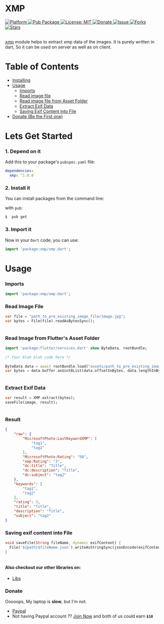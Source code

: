 # XMP
  
  <a href="https://flutter.io">  
    <img src="https://img.shields.io/badge/Platform-Flutter-yellow.svg"  
      alt="Platform" />  
  </a> 
   <a href="https://pub.dartlang.org/packages/xmp">  
    <img src="https://img.shields.io/pub/v/xmp.svg"  
      alt="Pub Package" /> 
  </a>
   <a href="https://opensource.org/licenses/MIT">  
    <img src="https://img.shields.io/badge/License-MIT-red.svg"  
      alt="License: MIT" />  
  </a>  
   <a href="https://www.paypal.me/kawal7415">  
    <img src="https://img.shields.io/badge/Donate-PayPal-green.svg"  
      alt="Donate" />  
  </a>
   <a href="https://github.com/justkawal/xmp/issues">  
    <img src="https://img.shields.io/github/issues/justkawal/xmp"  
      alt="Issue" />  
  </a> 
   <a href="https://github.com/justkawal/xmp/network">  
    <img src="https://img.shields.io/github/forks/justkawal/xmp"  
      alt="Forks" />  
  </a> 
   <a href="https://github.com/justkawal/xmp/stargazers">  
    <img src="https://img.shields.io/github/stars/justkawal/xmp"  
      alt="Stars" />  
  </a>
  <br>
  <br>
 
 [xmp](https://www.pub.dev/packages/xmp) module helps to extract xmp data of the images.
 It is purely written in dart, So it can be used on server as well as on client.



# Table of Contents
  - [Installing](#lets-get-started)
  - [Usage](#usage)
    * [Imports](#imports)
    * [Read image file](#read-image-file)
    * [Read image file from Asset Folder](#read-image-from-flutters-asset-folder)
    * [Extract Exif Data](#extract-exif-data)
    * [Saving Exif Content into File](#saving-exif-content-into-file)
  - [Donate (Be the First one)](#donate)

# Lets Get Started

### 1. Depend on it
Add this to your package's `pubspec.yaml` file:

```yaml
dependencies:
  xmp: ^1.0.0
```

### 2. Install it

You can install packages from the command line:

with `pub`:

```css
$  pub get
```

### 3. Import it

Now in your `Dart` code, you can use: 

````dart
import 'package:xmp/xmp.dart';
````

# Usage

### Imports

````dart
import 'package:xmp/xmp.dart';    
````

### Read Image File

````dart
var file = "path_to_pre_existing_image_file/image.jpg";
var bytes = File(file).readAsBytesSync();
    
````

### Read Image from Flutter's Asset Folder

````dart
import 'package:flutter/services.dart' show ByteData, rootBundle;
    
/* Your blah blah code here */
    
ByteData data = await rootBundle.load("assets/path_to_pre_existing_image_file/image.jpg";);
var bytes = data.buffer.asUint8List(data.offsetInBytes, data.lengthInBytes);
    
````

### Extract Exif Data
    
````dart
var result = XMP.extract(bytes);
saveFile(image, result);
    
````
### Result
````json
{
    "raw": {
        "MicrosoftPhoto:LastKeywordXMP": [
            "tag1",
            "tag2"
        ],
        "MicrosoftPhoto:Rating": "50",
        "xmp:Rating": "3",
        "dc:title": "Title",
        "dc:description": "Title",
        "dc:subject": "tag2"
    },
    "keywords": [
        "tag1",
        "tag2"
    ],
    "rating": 3,
    "title": "Title",
    "description": "Title",
    "subject": "tag2"
}
````

### Saving exif content into File

````dart
void saveFile(String fileName, dynamic exifContent) {
  File('${path}$fileName.json').writeAsStringSync(jsonEncode(exifContent));
}
    
````

#### Also checkout our other libraries on: 
  - [Libs](https://www.github.com/justkawal/)

### Donate
Ooooops, My laptop is **slow**, but I'm not.
  - [Paypal](https://www.paypal.me/kawal7415)
  - Not having Paypal account ?? [Join Now](https://www.paypal.com/in/flref?refBy=Pzpaa7qp041602067472432) and both of us could earn **`$10`**
